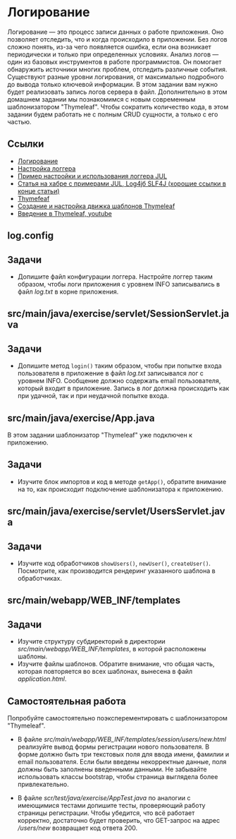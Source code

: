 # Логирование

Логирование — это процесс записи данных о работе приложения. Оно позволяет отследить, что и когда происходило в приложении. Без логов сложно понять, из-за чего появляется ошибка, если она возникает периодически и только при определенных условиях. Анализ логов — один из базовых инструментов в работе программистов. Он помогает обнаружить источники многих проблем, отследить различные события. Существуют разные уровни логирования, от максимально подробного до вывода только ключевой информации. В этом задании вам нужно будет реализовать запись логов сервера в файл. Дополнительно в этом домашнем задании мы познакомимся с новым современным шаблонизатором "Thymeleaf". Чтобы сократить количество кода, в этом задании будем работать не с полным CRUD сущности, а только с его частью.

## Ссылки

* [Логирование](https://guides.hexlet.io/logging/)
* [Настройка логгера](https://docs.oracle.com/cd/E57471_01/bigData.100/data_processing_bdd/src/rdp_logging_config.html)
* [Пример настройки и использования логгера JUL](https://javarush.ru/groups/posts/2200-logirovanie-razmotatjh-klubok-stektreysa)
* [Статья на хабре с примерами JUL, Log4jб SLF4J (хорошие ссылки в конце статьи)](https://habr.com/ru/post/247647/)
* [Thymefeaf](https://www.thymeleaf.org/)
* [Создание и настройка движка шаблонов Thymeleaf](https://www.thymeleaf.org/doc/tutorials/3.0/usingthymeleaf.html#creating-and-configuring-the-template-engine)
* [Введение в Thymeleaf, youtube](https://www.youtube.com/watch?v=NrTbzfeJcwc&list=PLvItDmb0sZw8XfMcTMXz-s4sBV8Z08KKu)

## log.config

## Задачи

* Допишите файл конфигурации логгера. Настройте логгер таким образом, чтобы логи приложения с уровнем INFO записывались в файл *log.txt* в корне приложения.

## src/main/java/exercise/servlet/SessionServlet.java

## Задачи

* Допишите метод `login()` таким образом, чтобы при попытке входа пользователя в приложение в файл *log.txt* записывался лог с уровнем INFO. Сообщение должно содержать email пользователя, который входит в приложение. Запись в лог должна происходить как при удачной, так и при неудачной попытке входа.

## src/main/java/exercise/App.java

В этом задании шаблонизатор "Thymeleaf" уже подключен к приложению.

## Задачи

* Изучите блок импортов и код в методе `getApp()`, обратите внимание на то, как происходит подключение шаблонизатора к приложению.

## src/main/java/exercise/servlet/UsersServlet.java

## Задачи

* Изучите код обработчиков `showUsers()`, `newUser()`, `createUser()`. Посмотрите, как производится рендеринг указанного шаблона в обработчиках.

## src/main/webapp/WEB_INF/templates

## Задачи

* Изучите структуру субдиректорий в директории *src/main/webapp/WEB_INF/templates*, в которой расположены шаблоны.
* Изучите файлы шаблонов. Обратите внимание, что общая часть, которая повторяется во всех шаблонах, вынесена в файл *application.html*.



## Самостоятельная работа

Попробуйте самостоятельно поэксперементировать с шаблонизатором "Thymeleaf".

* В файле *src/main/webapp/WEB_INF/templates/session/users/new.html* реализуйте вывод формы регистрации нового пользователя. В форме должно быть три текстовых поля для ввода имени, фамилии и email пользователя. Если были введены некорректные данные, поля должны быть заполнены введенными данными. Не забывайте использовать классы bootstrap, чтобы страница выглядела более привлекательно.

* В файле *scr/test/java/exercise/AppTest.java* по аналогии с имеющимися тестами допишите тесты, проверяющий работу страницы регистрации. Чтобы убедится, что всё работает корректно, достаточно будет проверить, что GET-запрос на адрес */users/new* возвращает код ответа 200.
